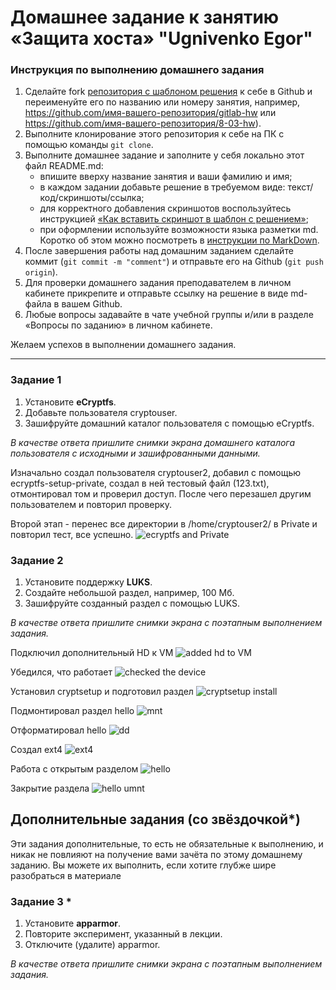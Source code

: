 # Домашнее задание к занятию  «Защита хоста» "Ugnivenko Egor"

### Инструкция по выполнению домашнего задания

1. Сделайте fork [репозитория c шаблоном решения](https://github.com/netology-code/sys-pattern-homework) к себе в Github и переименуйте его по названию или номеру занятия, например, https://github.com/имя-вашего-репозитория/gitlab-hw или https://github.com/имя-вашего-репозитория/8-03-hw).
2. Выполните клонирование этого репозитория к себе на ПК с помощью команды `git clone`.
3. Выполните домашнее задание и заполните у себя локально этот файл README.md:
   - впишите вверху название занятия и ваши фамилию и имя;
   - в каждом задании добавьте решение в требуемом виде: текст/код/скриншоты/ссылка;
   - для корректного добавления скриншотов воспользуйтесь инструкцией [«Как вставить скриншот в шаблон с решением»](https://github.com/netology-code/sys-pattern-homework/blob/main/screen-instruction.md);
   - при оформлении используйте возможности языка разметки md. Коротко об этом можно посмотреть в [инструкции по MarkDown](https://github.com/netology-code/sys-pattern-homework/blob/main/md-instruction.md).
4. После завершения работы над домашним заданием сделайте коммит (`git commit -m "comment"`) и отправьте его на Github (`git push origin`).
5. Для проверки домашнего задания преподавателем в личном кабинете прикрепите и отправьте ссылку на решение в виде md-файла в вашем Github.
6. Любые вопросы задавайте в чате учебной группы и/или в разделе «Вопросы по заданию» в личном кабинете.

Желаем успехов в выполнении домашнего задания.

------

### Задание 1

1. Установите **eCryptfs**.
2. Добавьте пользователя cryptouser.
3. Зашифруйте домашний каталог пользователя с помощью eCryptfs.


*В качестве ответа  пришлите снимки экрана домашнего каталога пользователя с исходными и зашифрованными данными.*  

Изначально создал пользователя cryptouser2, добавил с помощью ecryptfs-setup-private, создал в ней тестовый файл (123.txt), отмонтировал том и проверил доступ. После чего перезашел другим пользователем и повторил проверку.

Второй этап - перенес все директории в /home/cryptouser2/ в Private и повторил тест, все успешно.
![ecryptfs and Private](https://github.com/ugegkonst/sdb-homeworks/blob/sdbsql-24/img/13-02_ex1_2.png)

### Задание 2

1. Установите поддержку **LUKS**.
2. Создайте небольшой раздел, например, 100 Мб.
3. Зашифруйте созданный раздел с помощью LUKS.

*В качестве ответа пришлите снимки экрана с поэтапным выполнением задания.*

Подключил дополнительный HD к VM
![added hd to VM](https://github.com/ugegkonst/sdb-homeworks/blob/sdbsql-24/img/1.png)

Убедился, что работает
![checked the device](https://github.com/ugegkonst/sdb-homeworks/blob/sdbsql-24/img/2.png)

Установил cryptsetup и подготовил раздел
![cryptsetup install](https://github.com/ugegkonst/sdb-homeworks/blob/sdbsql-24/img/3.png)

Подмонтировал раздел hello
![mnt](https://github.com/ugegkonst/sdb-homeworks/blob/sdbsql-24/img/4.png)

Отформатировал hello
![dd](https://github.com/ugegkonst/sdb-homeworks/blob/sdbsql-24/img/5.png)

Создал ext4
![ext4](https://github.com/ugegkonst/sdb-homeworks/blob/sdbsql-24/img/6.png)

Работа с открытым разделом
![hello](https://github.com/ugegkonst/sdb-homeworks/blob/sdbsql-24/img/7.png)

Закрытие раздела
![hello umnt](https://github.com/ugegkonst/sdb-homeworks/blob/sdbsql-24/img/8.png)


## Дополнительные задания (со звёздочкой*)

Эти задания дополнительные, то есть не обязательные к выполнению, и никак не повлияют на получение вами зачёта по этому домашнему заданию. Вы можете их выполнить, если хотите глубже шире разобраться в материале

### Задание 3 *

1. Установите **apparmor**.
2. Повторите эксперимент, указанный в лекции.
3. Отключите (удалите) apparmor.


*В качестве ответа пришлите снимки экрана с поэтапным выполнением задания.*



